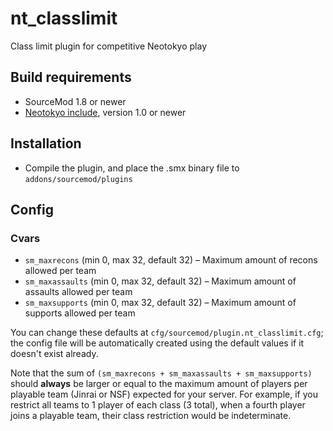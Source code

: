 # nt_classlimit
Class limit plugin for competitive Neotokyo play

## Build requirements
* SourceMod 1.8 or newer
* [Neotokyo include](https://github.com/softashell/sourcemod-nt-include), version 1.0 or newer

## Installation
* Compile the plugin, and place the .smx binary file to `addons/sourcemod/plugins`

## Config
### Cvars
* `sm_maxrecons` (min 0, max 32, default 32) – Maximum amount of recons allowed per team
* `sm_maxassaults` (min 0, max 32, default 32) – Maximum amount of assaults allowed per team
* `sm_maxsupports` (min 0, max 32, default 32) – Maximum amount of supports allowed per team

You can change these defaults at `cfg/sourcemod/plugin.nt_classlimit.cfg`; the config file will be automatically created using the default values if it doesn't exist already.

Note that the sum of `(sm_maxrecons + sm_maxassaults + sm_maxsupports)` should **always** be larger or equal to the maximum amount of players per playable team (Jinrai or NSF) expected for your server. For example, if you restrict all teams to 1 player of each class (3 total), when a fourth player joins a playable team, their class restriction would be indeterminate.
